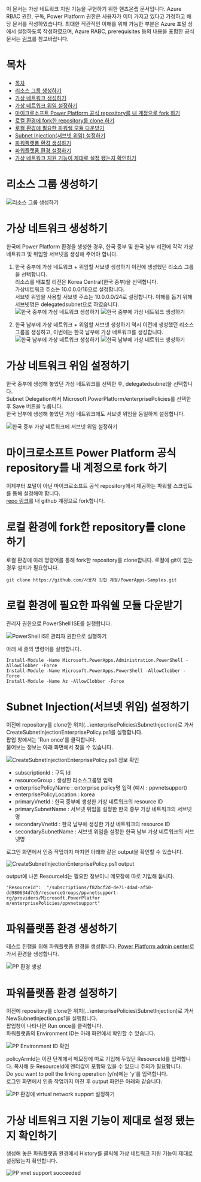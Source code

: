 
이 문서는 가상 네트워크 지원 기능을 구현하기 위한 핸즈온랩 문서입니다. Azure RBAC 권한, 구독, Power Platform 권한은 사용자가 이미 가지고 있다고 가정하고 해당 문서를 작성하였습니다. 최대한 직관적인 이해를 위해 가능한 부분은 Azure 포털 상에서 설정하도록 작성하였으며, Azure RABC, prerequisites 등의 내용을 포함한 공식 문서는 [링크](https://learn.microsoft.com/ko-kr/power-platform/admin/vnet-support-setup-configure?tabs=new)를 참고바랍니다.

# 목차
  
- [목차](#목차)
- [리소스 그룹 생성하기](#리소스-그룹-생성하기)
- [가상 네트워크 생성하기](#가상-네트워크-생성하기)
- [가상 네트워크 위임 설정하기](#가상-네트워크-위임-설정하기)
- [마이크로소프트 Power Platform 공식 repository를 내 계정으로 fork 하기](#마이크로소프트-power-platform-공식-repository를-내-계정으로-fork-하기)
- [로컬 환경에 fork한 repository를 clone 하기](#로컬-환경에-fork한-repository를-clone-하기)
- [로컬 환경에 필요한 파워쉘 모듈 다운받기](#로컬-환경에-필요한-파워쉘-모듈-다운받기)
- [Subnet Injection(서브넷 위임) 설정하기](#subnet-injection서브넷-위임-설정하기)
- [파워플랫폼 환경 생성하기](#파워플랫폼-환경-생성하기)
- [파워플랫폼 환경 설정하기](#파워플랫폼-환경-설정하기)
- [가상 네트워크 지원 기능이 제대로 설정 됐는지 확인하기](#가상-네트워크-지원-기능이-제대로-설정-됐는지-확인하기)

# 리소스 그룹 생성하기
  
![리소스 그룹 생성하기](screenshots/create%20a%20resource%20group.png)
  
# 가상 네트워크 생성하기
  
한국에 Power Platform 환경을 생성한 경우, 한국 중부 및 한국 남부 리전에 각각 가상 네트워크 및 위임할 서브넷을 생성해 주어야 합니다.
   1. 한국 중부에 가상 네트워크 + 위임할 서브넷 생성하기
   이전에 생성했던 리소스 그룹을 선택합니다.  
   리소스를 배포할 리전은 Korea Central(한국 중부)을 선택합니다.  
   가상네트워크 주소는 10.0.0.0/16으로 설정합니다.  
   서브넷 위임을 사용할 서브넷 주소는 10.0.0.0/24로 설정합니다. 이해를 돕기 위해 서브넷명은 delegatedsubnet으로 하였습니다.
   ![한국 중부에 가상 네트워크 생성하기](screenshots/create-a-vnet-in-koreacentral-region.png)
   ![한국 중부에 가상 네트워크 생성하기](screenshots/koreacentral-vnet-ipaddress.png)
   
   2. 한국 남부에 가상 네트워크 + 위임할 서브넷 생성하기
   역시 이전에 생성했던 리소스 그룹을 생성하고, 이번에는 한국 남부에 가상 네트워크를 생성합니다.
   ![한국 남부에 가상 네트워크 생성하기](screenshots/create-a-vnet-in-koreasouth-region.png)
   ![한국 남부에 가상 네트워크 생성하기](screenshots/koreasouth-vnet-ipaddress.png)

# 가상 네트워크 위임 설정하기
  
한국 중부에 생성해 놓았던 가상 네트워크를 선택한 후, delegatedsubnet을 선택합니다.  
Subnet Delegation에서 Microsoft.PowerPlatform/enterprisePolicies를 선택한 후 Save 버튼을 누릅니다.  
한국 남부에 생성해 놓았던 가상 네트워크에도 서브넷 위임을 동일하게 설정합니다.  

![한국 중부 가상 네트워크에 서브넷 위임 설정하기](screenshots/ppkrcvnet-subnetdelegation.png)
  
# 마이크로소프트 Power Platform 공식 repository를 내 계정으로 fork 하기
  
이제부터 포털이 아닌 마이크로소프트 공식 repository에서 제공하는 파워쉘 스크립트를 통해 설정해야 합니다.  
[repo 링크](https://github.com/microsoft/PowerApps-Samples/tree/master)를 내 github 계정으로 fork합니다.  

# 로컬 환경에 fork한 repository를 clone 하기
  
로컬 환경에 아래 명령어를 통해 fork한 repository를 clone합니다. 로컬에 git이 없는 경우 설치가 필요합니다.  
``` 
git clone https://github.com/사용자 깃헙 계정/PowerApps-Samples.git 
```

# 로컬 환경에 필요한 파워쉘 모듈 다운받기
  
관리자 권한으로 PowerShell ISE를 실행합니다.  
  
![PowerShell ISE 관리자 권한으로 실행하기](screenshots/powershellise.png)
  
아래 세 줄의 명령어를 실행합니다.  
```
Install-Module -Name Microsoft.PowerApps.Administration.PowerShell -AllowClobber -Force
Install-Module -Name Microsoft.PowerApps.PowerShell -AllowClobber -Force
Install-Module -Name Az -AllowClobber -Force
```
  
# Subnet Injection(서브넷 위임) 설정하기
  
이전에 repository를 clone한 위치(...\enterprisePolicies\SubnetInjection)로 가서 CreateSubnetInjectionEnterprisePolicy.ps1를 실행합니다.  
팝업 창에서는 'Run once'를 클릭합니다.  
물어보는 정보는 아래 화면에서 찾을 수 있습니다.  
  
![CreateSubnetInjectionEnterprisePolicy.ps1 정보 확인](screenshots/subnetinjection.png)
* subscriptionId : 구독 Id  
* resourceGroup : 생성한 리소스그룹명 입력  
* enterprisePolicyName : enterprise policy명 입력 (예시 : ppvnetsupport)  
* enterprisePolicyLocation : korea  
* primaryVnetId : 한국 중부에 생성한 가상 네트워크의 resource ID  
* primarySubnetName : 서브넷 위임을 설정한 한국 중부 가상 네트워크의 서브넷명  
* secondaryVnetId : 한국 남부에 생성한 가상 네트워크의 resource ID  
* secondarySubnetName : 서브넷 위임을 설정한 한국 남부 가상 네트워크의 서브넷명  
  
로그인 화면에서 인증 작업까지 마치면 아래와 같은 output을 확인할 수 있습니다.  
  
![CreateSubnetInjectionEnterprisePolicy.ps1 output](screenshots/subnetinjectionoutput.png)
  
output에 나온 ResourceId는 필요한 정보이니 메모장에 따로 기입해 둡니다.
```
"ResourceId":  "/subscriptions/f82bcf2d-de71-4dad-af50-dd980634d7d5/resourceGroups/ppvnetsupport-rg/providers/Microsoft.PowerPlatfor
m/enterprisePolicies/ppvnetsupport"
```
  
# 파워플랫폼 환경 생성하기
  
테스트 진행을 위해 파워플랫폼 환경을 생성합니다. [Power Platform admin center](https://admin.powerplatform.microsoft.com/home)로 가서 환경을 생성합니다.  
  
![PP 환경 생성](screenshots/createppenvironment.png)

# 파워플랫폼 환경 설정하기
  
이전에 repository를 clone한 위치(...\enterprisePolicies\SubnetInjection)로 가서 NewSubnetInjection.ps1을 실행합니다.  
팝업창이 나타나면 Run once를 클릭합니다.  
파워플랫폼의 Environment ID는 아래 화면에서 확인할 수 있습니다.  
  
![PP Environment ID 확인](screenshots/ppenvironmentid.png)  
  
policyArmId는 이전 단계에서 메모장에 따로 기입해 두었던 ResourceId를 입력합니다. 복사해 둔 ResourceId에 엔터값이 포함돼 있을 수 있으니 주의가 필요합니다.  
Do you want to poll the linking operation (y/n)에는 'y'를 입력합니다.  
로그인 화면에서 인증 작업까지 마친 후 output 화면은 아래와 같습니다.  
  
![PP 환경에 virtual network support 설정하기](screenshots/newsubnetinjectionoutput.png)

# 가상 네트워크 지원 기능이 제대로 설정 됐는지 확인하기
  
생성해 놓은 파워플랫폼 환경에서 History를 클릭해 가상 네트워크 지원 기능이 제대로 설정됐는지 확인합니다.  
  
![PP vnet support succeeded](screenshots/ppvnetsupportsucceeded.png)